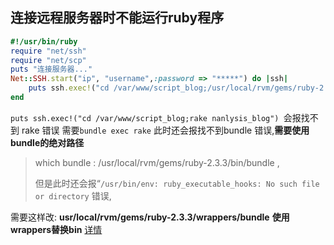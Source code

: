 ## 连接远程服务器时不能运行ruby程序

```ruby
#!/usr/bin/ruby
require "net/ssh"
require "net/scp"
puts "连接服务器..."
Net::SSH.start("ip", "username",:password => "*****") do |ssh|
    puts ssh.exec!("cd /var/www/script_blog;/usr/local/rvm/gems/ruby-2.3.3/wrappers/bundle exec rake analysis_blog")
end
```

 `puts ssh.exec!("cd /var/www/script_blog;rake nanlysis_blog") `会报找不到 rake 错误
需要`bundle exec rake`
 此时还会报找不到bundle 错误,**需要使用bundle的绝对路径**

> which bundle : /usr/local/rvm/gems/ruby-2.3.3/bin/bundle ,
>
> 但是此时还会报“`/usr/bin/env: ruby_executable_hooks: No such file or directory` 错误,

需要这样改: **usr/local/rvm/gems/ruby-2.3.3/wrappers/bundle** **使用wrappers替换bin** [详情](https://stackoverflow.com/questions/26247926/how-to-solve-usr-bin-env-ruby-executable-hooks-no-such-file-or-directory/26370576#26370576)